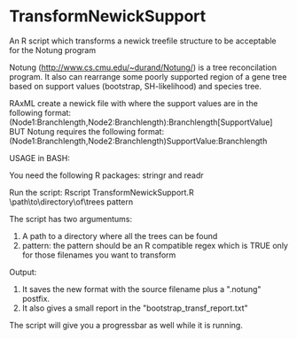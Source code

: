 # TransformNewickSupport
An R script which transforms a newick treefile structure to be acceptable for the Notung program 

Notung (http://www.cs.cmu.edu/~durand/Notung/) is a tree reconcilation program. It also can rearrange some poorly supported 
region of a gene tree based on support values (bootstrap, SH-likelihood) and species tree.

RAxML create a newick file with where the support values are in the following format:
(Node1:Branchlength,Node2:Branchlength):Branchlength[SupportValue]
BUT Notung requires the following format:
(Node1:Branchlength,Node2:Branchlength)SupportValue:Branchlength

USAGE in BASH:

You need the following R packages:
stringr and readr

Run the script:
Rscript TransformNewickSupport.R \path\to\directory\of\trees pattern

The script has two argumentums:
1) A path to a directory where all the trees can be found
2) pattern: the pattern should be an R compatible regex which is TRUE only for those filenames you want to transform

Output:
1) It saves the new format with the source filename plus a ".notung" postfix.
2) It also gives a small report in the "bootstrap_transf_report.txt"

The script will give you a progressbar as well while it is running.
